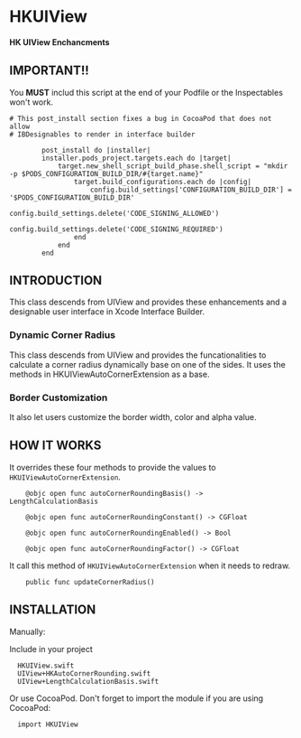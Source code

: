 # HKUIView
#### HK UIView Enchancments

## IMPORTANT!! ##

You **MUST** includ this script at the end of your Podfile or the Inspectables won't work.

```
# This post_install section fixes a bug in CocoaPod that does not allow
# IBDesignables to render in interface builder

        post_install do |installer|
        installer.pods_project.targets.each do |target|
            target.new_shell_script_build_phase.shell_script = "mkdir -p $PODS_CONFIGURATION_BUILD_DIR/#{target.name}"
                target.build_configurations.each do |config|
                    config.build_settings['CONFIGURATION_BUILD_DIR'] = '$PODS_CONFIGURATION_BUILD_DIR'
                    config.build_settings.delete('CODE_SIGNING_ALLOWED')
                    config.build_settings.delete('CODE_SIGNING_REQUIRED')
                end
            end
        end
```

## INTRODUCTION
This class descends from UIView and provides these enhancements and a designable user interface in Xcode Interface Builder.

### Dynamic Corner Radius 
This class descends from UIView and provides the funcationalities to calculate a corner radius dynamically base on one of the sides. It uses the methods in HKUIViewAutoCornerExtension as a base.

### Border Customization
It also let users customize the border width, color and alpha value.

## HOW IT WORKS

It overrides these four methods to provide the values to `HKUIViewAutoCornerExtension`.

```
    @objc open func autoCornerRoundingBasis() -> LengthCalculationBasis
    
    @objc open func autoCornerRoundingConstant() -> CGFloat

    @objc open func autoCornerRoundingEnabled() -> Bool
    
    @objc open func autoCornerRoundingFactor() -> CGFloat

```

It call this method of `HKUIViewAutoCornerExtension` when it needs to redraw.

```
    public func updateCornerRadius()
```

## INSTALLATION

Manually: 

Include in your project

```
  HKUIView.swift
  UIView+HKAutoCornerRounding.swift
  UIView+LengthCalculationBasis.swift
```

Or use CocoaPod. Don't forget to import the module if you are using CocoaPod:

```
  import HKUIView
```
